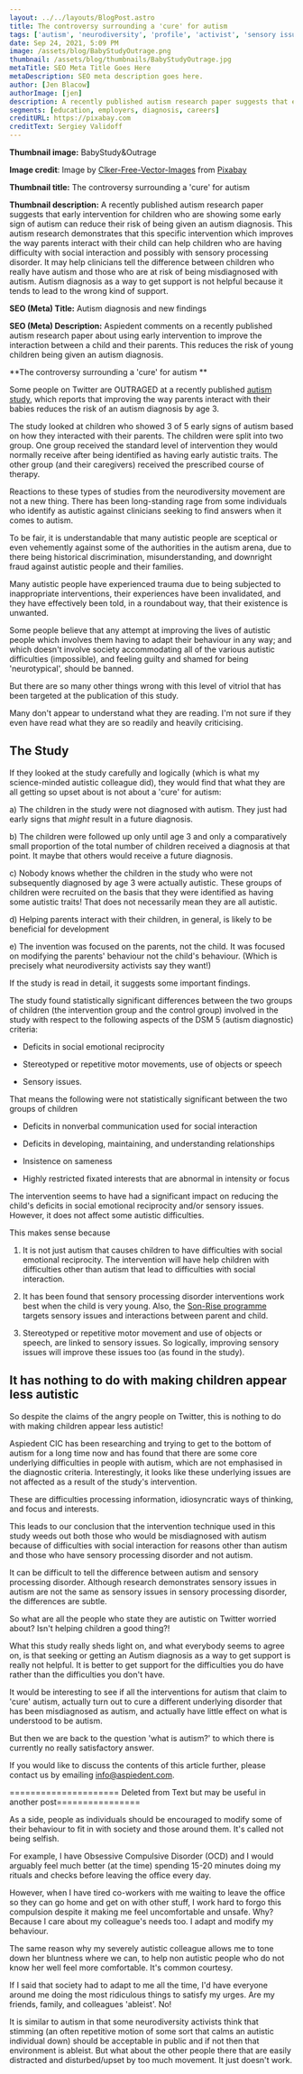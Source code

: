 ```yaml
---
layout: ../../layouts/BlogPost.astro
title: The controversy surrounding a 'cure' for autism
tags: ['autism', 'neurodiversity', 'profile', 'activist', 'sensory issues']
date: Sep 24, 2021, 5:09 PM
image: /assets/blog/BabyStudyOutrage.png
thumbnail: /assets/blog/thumbnails/BabyStudyOutrage.jpg
metaTitle: SEO Meta Title Goes Here
metaDescription: SEO meta description goes here.
author: [Jen Blacow]
authorImage: [jen]
description: A recently published autism research paper suggests that early intervention for children who are showing some early sign of autism can reduce their risk of being given an autism diagnosis. This autism research demonstrates that this specific intervention which improves the way parents interact with their child can help children who are having difficulty with social interaction and possibly with sensory processing disorder. It may help clinicians tell the difference between children who really have autism and those who are at risk of being misdiagnosed with autism. Autism diagnosis as a way to get support is not helpful because it tends to lead to the wrong kind of support.
segments: [education, employers, diagnosis, careers]
creditURL: https://pixabay.com
creditText: Sergiey Validoff
---
```

**Thumbnail image:** BabyStudy&Outrage

**Image credit**: Image
by [Clker-Free-Vector-Images](https://pixabay.com/users/clker-free-vector-images-3736/?utm_source=link-attribution&utm_medium=referral&utm_campaign=image&utm_content=23991) from [Pixabay](https://pixabay.com/?utm_source=link-attribution&utm_medium=referral&utm_campaign=image&utm_content=23991) 

**Thumbnail title:** The controversy surrounding a 'cure' for autism

**Thumbnail description:** A recently published autism research paper
suggests that early intervention for children who are showing some early
sign of autism can reduce their risk of being given an autism diagnosis.
This autism research demonstrates that this specific intervention which
improves the way parents interact with their child can help children who
are having difficulty with social interaction and possibly with sensory
processing disorder. It may help clinicians tell the difference between
children who really have autism and those who are at risk of being
misdiagnosed with autism. Autism diagnosis as a way to get support is
not helpful because it tends to lead to the wrong kind of support.

**SEO (Meta) Title:** Autism diagnosis and new findings

**SEO (Meta) Description:** Aspiedent comments on a recently published
autism research paper about using early intervention to improve the
interaction between a child and their parents. This reduces the risk of
young children being given an autism diagnosis.

**The controversy surrounding a 'cure' for autism **

Some people on Twitter are OUTRAGED at a recently published [autism
study](https://www.news-medical.net/news/20210921/Pre-emptive-intervention-during-infancy-reduces-the-likelihood-of-autism-diagnosis.aspx),
which reports that improving the way parents interact with their babies
reduces the risk of an autism diagnosis by age 3.

The study looked at children who showed 3 of 5 early signs of autism
based on how they interacted with their parents. The children were split
into two group. One group received the standard level of intervention
they would normally receive after being identified as having early
autistic traits. The other group (and their caregivers) received the
prescribed course of therapy. 

Reactions to these types of studies from the neurodiversity movement are
not a new thing. There has been long-standing rage from some individuals
who identify as autistic against clinicians seeking to find answers when
it comes to autism.

To be fair, it is understandable that many autistic people are sceptical
or even vehemently against some of the authorities in the autism arena,
due to there being historical discrimination, misunderstanding, and
downright fraud against autistic people and their families.

Many autistic people have experienced trauma due to being subjected to
inappropriate interventions, their experiences have been invalidated,
and they have effectively been told, in a roundabout way, that their
existence is unwanted. 

Some people believe that any attempt at improving the lives of autistic
people which involves them having to adapt their behaviour in any way;
and which doesn't involve society accommodating all of the various
autistic difficulties (impossible), and feeling guilty and shamed for
being 'neurotypical', should be banned.

But there are so many other things wrong with this level of vitriol that
has been targeted at the publication of this study.

Many don't appear to understand what they are reading. I'm not sure if
they even have read what they are so readily and heavily criticising. 

The Study
---------

If they looked at the study carefully and logically (which is what my
science-minded autistic colleague did), they would find that what they
are all getting so upset about is not about a 'cure' for autism:

a)  The children in the study were not diagnosed with autism. They just
    had early signs that *might* result in a future diagnosis.

b)  The children were followed up only until age 3 and only a
    comparatively small proportion of the total number of children
    received a diagnosis at that point. It maybe that others would
    receive a future diagnosis.

c)  Nobody knows whether the children in the study who were not
    subsequently diagnosed by age 3 were actually autistic. These groups
    of children were recruited on the basis that they were identified as
    having some autistic traits! That does not necessarily mean they are
    all autistic. 

d)  Helping parents interact with their children, in general, is likely
    to be beneficial for development

e)  The invention was focused on the parents, not the child. It was
    focused on modifying the parents' behaviour not the child\'s
    behaviour. (Which is precisely what neurodiversity activists say
    they want!)

If the study is read in detail, it suggests some important findings. 

The study found statistically significant differences between the two
groups of children (the intervention group and the control group)
involved in the study with respect to the following aspects of the DSM 5
(autism diagnostic) criteria:

-   Deficits in social emotional reciprocity

-   Stereotyped or repetitive motor movements, use of objects or speech

-   Sensory issues. 

That means the following were not statistically significant between the
two groups of children 

-   Deficits in nonverbal communication used for social interaction

-   Deficits in developing, maintaining, and understanding relationships

-   Insistence on sameness

-   Highly restricted fixated interests that are abnormal in intensity
    or focus

The intervention seems to have had a significant impact on reducing the
child's deficits in social emotional reciprocity and/or sensory issues.
However, it does not affect some autistic difficulties. 

This makes sense because

1)  It is not just autism that causes children to have difficulties with
    social emotional reciprocity. The intervention will have help
    children with difficulties other than autism that lead to
    difficulties with social interaction.

2)  It has been found that sensory processing disorder interventions
    work best when the child is very young. Also, the [Son-Rise
    programme](https://autismtreatmentcenter.org/what-is-the-son-rise-program/)
    targets sensory issues and interactions between parent and child. 

3)  Stereotyped or repetitive motor movement and use of objects or
    speech, are linked to sensory issues. So logically, improving
    sensory issues will improve these issues too (as found in the
    study). 

It has nothing to do with making children appear less autistic
--------------------------------------------------------------

So despite the claims of the angry people on Twitter, this is nothing to
do with making children appear less autistic!

Aspiedent CIC has been researching and trying to get to the bottom of
autism for a long time now and has found that there are some core
underlying difficulties in people with autism, which are not emphasised
in the diagnostic criteria. Interestingly, it looks like these
underlying issues are not affected as a result of the study\'s
intervention. 

These are difficulties processing information, idiosyncratic ways of
thinking, and focus and interests. 

This leads to our conclusion that the intervention technique used in
this study weeds out both those who would be misdiagnosed with autism
because of difficulties with social interaction for reasons other than
autism and those who have sensory processing disorder and not autism.

It can be difficult to tell the difference between autism and sensory
processing disorder. Although research demonstrates sensory issues in
autism are not the same as sensory issues in sensory processing
disorder, the differences are subtle.

So what are all the people who state they are autistic on Twitter
worried about? Isn't helping children a good thing?! 

What this study really sheds light on, and what everybody seems to agree
on, is that seeking or getting an Autism diagnosis as a way to get
support is really not helpful. It is better to get support for the
difficulties you do have rather than the difficulties you don't have.

It would be interesting to see if all the interventions for autism that
claim to \'cure\' autism, actually turn out to cure a different
underlying disorder that has been misdiagnosed as autism, and actually
have little effect on what is understood to be autism. 

But then we are back to the question \'what is autism?\' to which there
is currently no really satisfactory answer.

If you would like to discuss the contents of this article further,
please contact us by
emailing [info\@aspiedent.com](mailto:info@aspiedent.com).

===================== Deleted from Text but may be useful in another
post================

As a side, people as individuals should be encouraged to modify some of
their behaviour to fit in with society and those around them. It's
called not being selfish. 

For example, I have Obsessive Compulsive Disorder (OCD) and I would
arguably feel much better (at the time) spending 15-20 minutes doing my
rituals and checks before leaving the office every day.

However, when I have tired co-workers with me waiting to leave the
office so they can go home and get on with other stuff, I work hard to
forgo this compulsion despite it making me feel uncomfortable and
unsafe. Why? Because I care about my colleague's needs too. I adapt and
modify my behaviour.

The same reason why my severely autistic colleague allows me to tone
down her bluntness where we can, to help non autistic people who do not
know her well feel more comfortable. It\'s common courtesy. 

If I said that society had to adapt to me all the time, I'd have
everyone around me doing the most ridiculous things to satisfy my urges.
Are my friends, family, and colleagues 'ableist'. No!

It is similar to autism in that some neurodiversity activists think that
stimming (an often repetitive motion of some sort that calms an autistic
individual down) should be acceptable in public and if not then that
environment is ableist. But what about the other people there that are
easily distracted and disturbed/upset by too much movement. It just
doesn't work.
